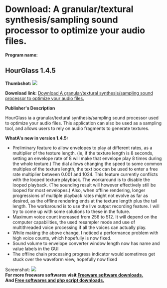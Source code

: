 # Download: A granular/textural synthesis/sampling sound processor to optimize your audio files.

**Program name:**

## HourGlass 1.4.5

  
**Thumbshot:** ![](http://www.freewarefiles.com/screenshot/hourglass_md.jpg)   
  
**Download link:** [Download A granular/textural synthesis/sampling sound processor to optimize your audio files.](http://freesoftwares.boysofts.com/HourGlass_program_81294.html)  
  


**Publisher's Description**  
  


HourGlass ia a granular/textural synthesis/sampling sound processor used to optimize your audio files. This application can also be used as a sampling tool, and allows users to rely on audio fragments to generate textures. 

**WhatA's new in version 1.4.5:**

  * Preliminary feature to allow envelopes to play at different rates, as a multiplier of the texture length. (ie, if the texture length is 8 seconds, setting an envelope rate of 8 will make that envelope play 8 times during the whole texture.) The dial allows changing the speed to some common multiples of the texture length, the text box can be used to enter a free rate multiplier between 0.001 and 1024. This feature currently conflicts with the looped texture playback. The workaround is to disable the looped playback. (The sounding result will however effectively still be looped for most envelopes.) Also, when offline rendering, longer progressions of multiple playback rates might not evolve as far as desired, as the offline rendering ends at the texture length plus the tail length. The workaround is to use the live output recording feature. I will try to come up with some solutions to these in the future. 
  * Maximum voice count increased from 256 to 512. It will depend on the computer capabilities, the used resampler mode and use of multithreaded voice processing if all the voices can actually play. 
  * While making the above change, I noticed a performance problem with high voice counts, which hopefully is now fixed. 
  * Sound volume to envelope converter window length now has name and value labels in the GUI 
  * The offline chain processing progress indicator would sometimes get stuck over the waveform view, hopefully now fixed 

  
  
Screenshot: ![](http://www.freewarefiles.com/screenshot/hourglass.jpg)   
**For more freeware softwares visit [Freeware software downloads.](http://freesoftwares.boysofts.com/)**   
**And [Free softwares and php script downloads.](http://www.boysofts.com/)**
